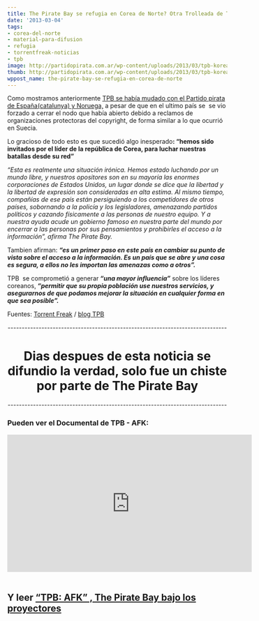 ```yaml
---
title: The Pirate Bay se refugia en Corea de Norte? Otra Trolleada de TPB
date: '2013-03-04'
tags:
- corea-del-norte
- material-para-difusion
- refugia
- torrentfreak-noticias
- tpb
image: http://partidopirata.com.ar/wp-content/uploads/2013/03/tpb-korea.png
thumb: http://partidopirata.com.ar/wp-content/uploads/2013/03/tpb-korea-150x150.png
wppost_name: the-pirate-bay-se-refugia-en-corea-de-norte
---
```


Como mostramos anteriormente <a href="http://partidopirata.com.ar/8576/the-pirate-bay-se-muda-a-piratas-de-catalunya-y-noruega">TPB se había mudado con el Partido pirata de España(catalunya) y Noruega,</a> a pesar de que en el ultimo país se  se vio forzado a cerrar el nodo que había abierto debido a reclamos de organizaciones protectoras del copyright, de forma similar a lo que ocurrió en Suecia.

Lo gracioso de todo esto es que sucedió algo inesperado<strong>:
“hemos sido invitados por el líder de la república de Corea, para luchar nuestras batallas desde su red”</strong>

<em>“Esta es realmente una situación irónica. Hemos estado luchando por un mundo libre, y nuestros opositores son en su mayoría las enormes corporaciones de Estados Unidos, un lugar donde se dice que la libertad y la libertad de expresión son consideradas en alta estima. Al mismo tiempo, compañías de ese país están persiguiendo a los competidores de otros países, sobornando a la policía y los legisladores, amenazando partidos políticos y cazando físicamente a las personas de nuestro equipo. Y a nuestra ayuda acude un gobierno famoso en nuestra parte del mundo por encerrar a las personas por sus pensamientos y prohibirles el acceso a la información”, afirma The Pirate Bay.</em>

Tambien afirman: <strong><em>“es un primer paso en este país en cambiar su punto de vista sobre el acceso a la información. Es un país que se abre y una cosa es segura, a ellos no les importan las amenazas como a otros”.</em></strong>

TPB  se comprometió a generar<em><strong> “una mayor influencia”</strong></em> sobre los líderes coreanos,<strong><em> “permitir que su propia población use nuestros servicios, y asegurarnos de que podamos mejorar la situación en cualquier forma en que sea posible”.</em></strong>

Fuentes: <a href="http://torrentfreak.com/the-pirate-bay-moves-to-north-korea-gets-virtual-asylum-130304/">Torrent Freak</a> / <a href="http://thepiratebay.se/blog/229">blog TPB

</a>
<p style="text-align: center;">------------------------------------------------------------------------------</p>

<h1 style="text-align: center;"><strong>Dias despues de esta noticia se difundio la verdad, solo fue un chiste por parte de The Pirate Bay</strong></h1>
<p style="text-align: center;">------------------------------------------------------------------------------</p>

<h3 style="text-align: left;"><strong> Pueden ver el Documental de TPB - AFK:</strong></h3>
<center><iframe src="http://www.youtube.com/embed/GfRFh_h5ICE" height="315" width="560" allowfullscreen="" frameborder="0"></iframe></center>&nbsp;
<h2>Y leer <a href="http://partidopirata.com.ar/8471/tpb-afk-the-pirate-bay-bajo-los-proyectores" rel="bookmark">“TPB: AFK” , The Pirate Bay bajo los proyectores</a></h2>
